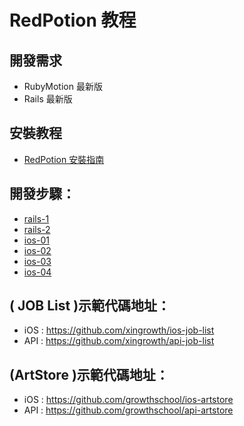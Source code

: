 # RedPotion 教程

## 開發需求

* RubyMotion 最新版
* Rails 最新版

## 安裝教程

* [RedPotion 安裝指南](install.md)

## 開發步驟：

* [rails-1](rails-guide-01.md)
* [rails-2](rails-guide-02.md)
* [ios-01](ios-guide-01.md)
* [ios-02](ios-guide-02.md)
* [ios-03](ios-guide-01.md)
* [ios-04](ios-guide-01.md)

## ( JOB List )示範代碼地址：

* iOS : https://github.com/xingrowth/ios-job-list
* API : https://github.com/xingrowth/api-job-list

## (ArtStore )示範代碼地址：

* iOS : https://github.com/growthschool/ios-artstore
* API : https://github.com/growthschool/api-artstore

